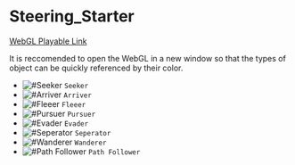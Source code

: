 # Steering_Starter
 
 [WebGL Playable Link](https://bigelowd-cs450-ai.github.io/Steering_Starter/)
 
 It is reccomended to open the WebGL in a new window so that the types of object can be quickly referenced by their color.
 
- ![#Seeker](https://via.placeholder.com/15/6A0DAD/000000?text=+) `Seeker`
- ![#Arriver](https://via.placeholder.com/15/00FFFF/000000?text=+) `Arriver`
- ![#Fleeer](https://via.placeholder.com/15/FF00FF/000000?text=+) `Fleeer`
- ![#Pursuer](https://via.placeholder.com/15/FF0024/000000?text=+) `Pursuer`
- ![#Evader](https://via.placeholder.com/15/00B800/000000?text=+) `Evader`
- ![#Seperator](https://via.placeholder.com/15/E5FF00/000000?text=+) `Seperator`
- ![#Wanderer](https://via.placeholder.com/15/1B2B80/000000?text=+) `Wanderer`
- ![#Path Follower](https://via.placeholder.com/15/FF9000/000000?text=+) `Path Follower`
